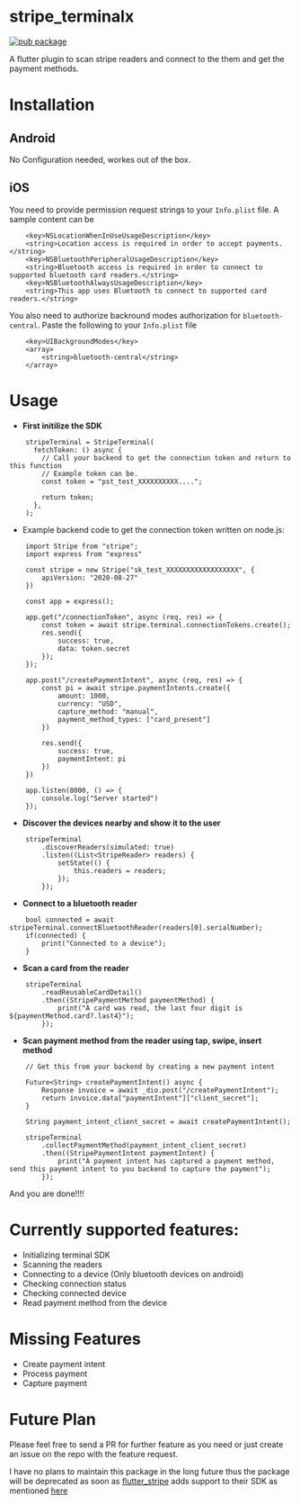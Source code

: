 # stripe_terminalx
[![pub package](https://img.shields.io/pub/v/stripe_terminalx.svg)](https://pub.dartlang.org/packages/stripe_terminalx)

A flutter plugin to scan stripe readers and connect to the them and get the payment methods.
# Installation

## Android
No Configuration needed, workes  out of the box.

## iOS
You need to provide permission request strings to your `Info.plist` file. A sample content can be

```
	<key>NSLocationWhenInUseUsageDescription</key>
	<string>Location access is required in order to accept payments.</string>
	<key>NSBluetoothPeripheralUsageDescription</key>
	<string>Bluetooth access is required in order to connect to supported bluetooth card readers.</string>
	<key>NSBluetoothAlwaysUsageDescription</key>
	<string>This app uses Bluetooth to connect to supported card readers.</string>
```
You also need to authorize backround modes authorization for `bluetooth-central`. Paste the following to your `Info.plist` file
```
	<key>UIBackgroundModes</key>
	<array>
		<string>bluetooth-central</string>
	</array>
```

# Usage

- **First initilize the SDK**
```
    stripeTerminal = StripeTerminal(
      fetchToken: () async {
        // Call your backend to get the connection token and return to this function
        // Example token can be.
        const token = "pst_test_XXXXXXXXXX...."; 

        return token;
      },
    );
```

- Example backend code to get the connection token written on node.js:
```
    import Stripe from "stripe";
    import express from "express"

    const stripe = new Stripe("sk_test_XXXXXXXXXXXXXXXXXX", {
        apiVersion: "2020-08-27"
    })

    const app = express();

    app.get("/connectionToken", async (req, res) => {
        const token = await stripe.terminal.connectionTokens.create();
        res.send({
            success: true,
            data: token.secret
        });
    });

    app.post("/createPaymentIntent", async (req, res) => {
        const pi = await stripe.paymentIntents.create({
            amount: 1000,
            currency: "USD",
            capture_method: "manual",
            payment_method_types: ["card_present"]
        })

        res.send({
            success: true,
            paymentIntent: pi
        })
    })

    app.listen(8000, () => {
        console.log("Server started")
    });
```

- **Discover the devices nearby and show it to the user**
```
    stripeTerminal
        .discoverReaders(simulated: true)
        .listen((List<StripeReader> readers) {
            setState(() {
                this.readers = readers;
            });
        });
```

- **Connect to a bluetooth reader**
```
    bool connected = await stripeTerminal.connectBluetoothReader(readers[0].serialNumber);
    if(connected) {
        print("Connected to a device");
    }
``` 

- **Scan a card from the reader**
```
    stripeTerminal
        .readReusableCardDetail()
        .then((StripePaymentMethod paymentMethod) {
            print("A card was read, the last four digit is ${paymentMethod.card?.last4}");
        });
```

- **Scan payment method from the reader using tap, swipe, insert method**
```
    // Get this from your backend by creating a new payment intent
    
    Future<String> createPaymentIntent() async {
        Response invoice = await _dio.post("/createPaymentIntent");
        return invoice.data["paymentIntent"]["client_secret"];
    }

    String payment_intent_client_secret = await createPaymentIntent();

    stripeTerminal
        .collectPaymentMethod(payment_intent_client_secret)
        .then((StripePaymentIntent paymentIntent) {
            print("A payment intent has captured a payment method, send this payment intent to you backend to capture the payment");
        });
```

And you are done!!!!

# Currently supported features:
- Initializing terminal SDK
- Scanning the readers
- Connecting to a device (Only bluetooth devices on android)
- Checking connection status
- Checking connected device
- Read payment method from the device
# Missing Features
- Create payment intent
- Process payment
- Capture payment

# Future Plan
Please feel free to send a PR for further feature as you need or just create an issue on the repo with the feature request. 

I have no plans to maintain this package in the long future thus the package will be deprecated as soon as [flutter_stripe](https://pub.dev/packages/flutter_stripe) adds support to their SDK as mentioned [here](https://github.com/flutter-stripe/flutter_stripe/issues/39#issuecomment-1084191165) 

